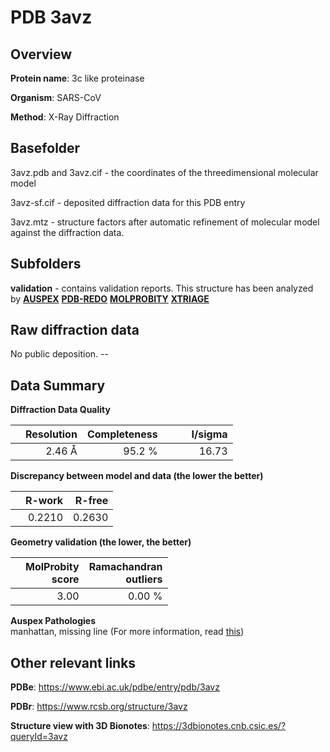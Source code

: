 # PDB 3avz

## Overview

**Protein name**: 3c like proteinase

**Organism**: SARS-CoV

**Method**: X-Ray Diffraction

## Basefolder

3avz.pdb and 3avz.cif - the coordinates of the threedimensional molecular model

3avz-sf.cif - deposited diffraction data for this PDB entry

3avz.mtz - structure factors after automatic refinement of molecular model against the diffraction data.

## Subfolders





**validation** - contains validation reports. This structure has been analyzed by [**AUSPEX**](https://github.com/thorn-lab/coronavirus_structural_task_force/tree/master/pdb/3c_like_proteinase/SARS-CoV/3avz/validation/auspex) [**PDB-REDO**](https://github.com/thorn-lab/coronavirus_structural_task_force/tree/master/pdb/3c_like_proteinase/SARS-CoV/3avz/validation/pdb-redo) [**MOLPROBITY**](https://github.com/thorn-lab/coronavirus_structural_task_force/tree/master/pdb/3c_like_proteinase/SARS-CoV/3avz/validation/molprobity) [**XTRIAGE**](https://github.com/thorn-lab/coronavirus_structural_task_force/blob/master/pdb/3c_like_proteinase/SARS-CoV/3avz/validation/Xtriage_output.log)  



## Raw diffraction data

No public deposition. --<br> 

## Data Summary
**Diffraction Data Quality**

|   | Resolution | Completeness| I/sigma |
|---|-------------:|----------------:|--------------:|
|   |2.46 Å|95.2  %|<img width=50/>16.73|

**Discrepancy between model and data (the lower the better)**

|   | **R-work**| **R-free**   
|---|-------------:|----------------:|           
||  0.2210|  0.2630|

**Geometry validation (the lower, the better)**

|   |**MolProbity<br>score**| **Ramachandran<br>outliers** 
|---|-------------:|----------------:|
||  3.00|  0.00 %|

**Auspex Pathologies**<br> manhattan, missing line (For more information, read [this](https://github.com/thorn-lab/coronavirus_structural_task_force/blob/master/pdb/3c_like_proteinase/SARS-CoV/3avz/validation/auspex/3avz_auspex_comments.txt))

 



## Other relevant links 
**PDBe**:  https://www.ebi.ac.uk/pdbe/entry/pdb/3avz
 
**PDBr**: https://www.rcsb.org/structure/3avz 

**Structure view with 3D Bionotes**: https://3dbionotes.cnb.csic.es/?queryId=3avz

